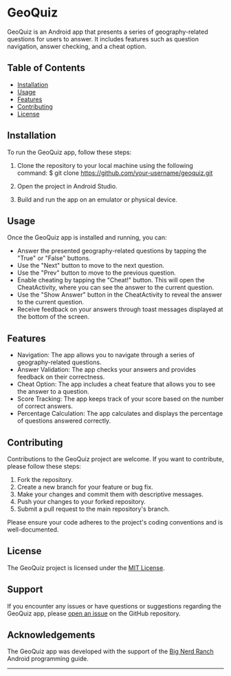 # GeoQuiz

GeoQuiz is an Android app that presents a series of geography-related questions for users to answer. It includes features such as question navigation, answer checking, and a cheat option.

## Table of Contents

- [Installation](#installation)
- [Usage](#usage)
- [Features](#features)
- [Contributing](#contributing)
- [License](#license)

## Installation

To run the GeoQuiz app, follow these steps:

1. Clone the repository to your local machine using the following command:
$ git clone https://github.com/your-username/geoquiz.git

2. Open the project in Android Studio.

3. Build and run the app on an emulator or physical device.

## Usage

Once the GeoQuiz app is installed and running, you can:

- Answer the presented geography-related questions by tapping the "True" or "False" buttons.
- Use the "Next" button to move to the next question.
- Use the "Prev" button to move to the previous question.
- Enable cheating by tapping the "Cheat!" button. This will open the CheatActivity, where you can see the answer to the current question.
- Use the "Show Answer" button in the CheatActivity to reveal the answer to the current question.
- Receive feedback on your answers through toast messages displayed at the bottom of the screen.

## Features

- Navigation: The app allows you to navigate through a series of geography-related questions.
- Answer Validation: The app checks your answers and provides feedback on their correctness.
- Cheat Option: The app includes a cheat feature that allows you to see the answer to a question.
- Score Tracking: The app keeps track of your score based on the number of correct answers.
- Percentage Calculation: The app calculates and displays the percentage of questions answered correctly.

## Contributing

Contributions to the GeoQuiz project are welcome. If you want to contribute, please follow these steps:

1. Fork the repository.
2. Create a new branch for your feature or bug fix.
3. Make your changes and commit them with descriptive messages.
4. Push your changes to your forked repository.
5. Submit a pull request to the main repository's branch.

Please ensure your code adheres to the project's coding conventions and is well-documented.

## License

The GeoQuiz project is licensed under the [MIT License](LICENSE).

## Support

If you encounter any issues or have questions or suggestions regarding the GeoQuiz app, please [open an issue](https://github.com/your-username/geoquiz/issues) on the GitHub repository.

## Acknowledgements

The GeoQuiz app was developed with the support of the [Big Nerd Ranch](https://www.bignerdranch.com/) Android programming guide.

---

